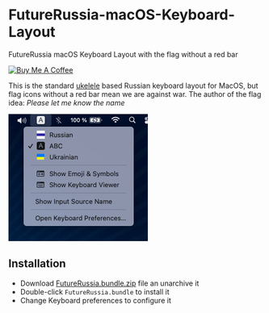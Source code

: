# FutureRussia-macOS-Keyboard-Layout
FutureRussia macOS Keyboard Layout with the flag without a red bar

<a href="https://www.buymeacoffee.com/mezantrop" target="_blank"><img src="https://cdn.buymeacoffee.com/buttons/default-orange.png" alt="Buy Me A Coffee" height="41" width="174"></a>

This is the standard [ukelele](https://software.sil.org/ukelele/) based Russian keyboard layout for MacOS, but flag icons without a red bar mean we are against war. The author of the flag idea: *Please let me know the name*
  
![FutureRussia macOS Keyboard Layout](FutureRussia-macOS-Keyboard-Layout.png)
  
## Installation
- Download [FutureRussia.bundle.zip](FutureRussia.bundle.zip) file an unarchive it
- Double-click `FutureRussia.bundle` to install it
- Change Keyboard preferences to configure it
